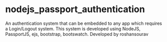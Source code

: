 # nodejs_passport_authentication
An authentication system that can be embedded to any app which requires a Login/Logout system. 
This system is developed using NodeJS, PassportJS, ejs, bootstrap, bootswatch.
Developed by roshansourav